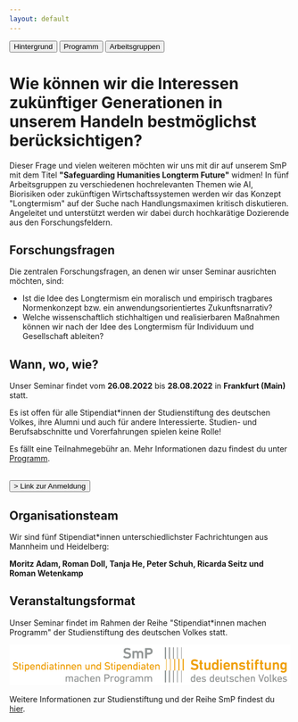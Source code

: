 ```yaml
---
layout: default
---
```


<div class="menu">
<button class="menuitem">Hintergrund</button>
<button class="menuitem">Programm</button>
<button class="menuitem">Arbeitsgruppen</button>
</div>

# Wie können wir die Interessen zukünftiger Generationen in unserem Handeln bestmöglichst berücksichtigen?
Dieser Frage und vielen weiteren möchten wir uns mit dir auf unserem SmP mit dem Titel **"Safeguarding Humanities Longterm Future"** widmen!
In fünf Arbeitsgruppen zu verschiedenen hochrelevanten Themen wie AI, Biorisiken oder zukünftigen Wirtschaftssystemen werden wir das Konzept "Longtermism" auf der Suche nach Handlungsmaximen kritisch diskutieren. Angeleitet und unterstützt werden wir dabei durch hochkarätige Dozierende aus den Forschungsfeldern.

## Forschungsfragen
Die zentralen Forschungsfragen, an denen wir unser Seminar ausrichten möchten, sind:
- Ist die Idee des Longtermism ein moralisch und empirisch tragbares Normenkonzept bzw. ein anwendungsorientiertes Zukunftsnarrativ?
- Welche wissenschaftlich stichhaltigen und realisierbaren Maßnahmen können wir nach der Idee des Longtermism für Individuum und Gesellschaft ableiten?

## Wann, wo, wie?
Unser Seminar findet vom **26.08.2022** bis **28.08.2022** in **Frankfurt (Main)** statt.

Es ist offen für alle Stipendiat*innen der Studienstiftung des deutschen Volkes, ihre Alumni und auch für andere Interessierte. Studien- und Berufsabschnitte und Vorerfahrungen spielen keine Rolle!

Es fällt eine Teilnahmegebühr an. Mehr Informationen dazu findest du unter [Programm](/programm).

<div class="center"><bR>
<button class="button_orange" onclick="window.location='https://www.rwetenkamp.de/test.php'">> Link zur Anmeldung</button>
</div>

## Organisationsteam
Wir sind fünf Stipendiat*innen unterschiedlichster Fachrichtungen aus Mannheim und Heidelberg:

**Moritz Adam, Roman Doll, Tanja He, Peter Schuh, Ricarda Seitz und Roman Wetenkamp**

## Veranstaltungsformat
Unser Seminar findet im Rahmen der Reihe "Stipendiat*innen machen Programm" der Studienstiftung des deutschen Volkes statt.
<div class="center">
<img src="assets\stustigif.gif">
</div>

Weitere Informationen zur Studienstiftung und der Reihe SmP findest du [hier](https://www.studienstiftung.de/stipendiaten/smp/).

